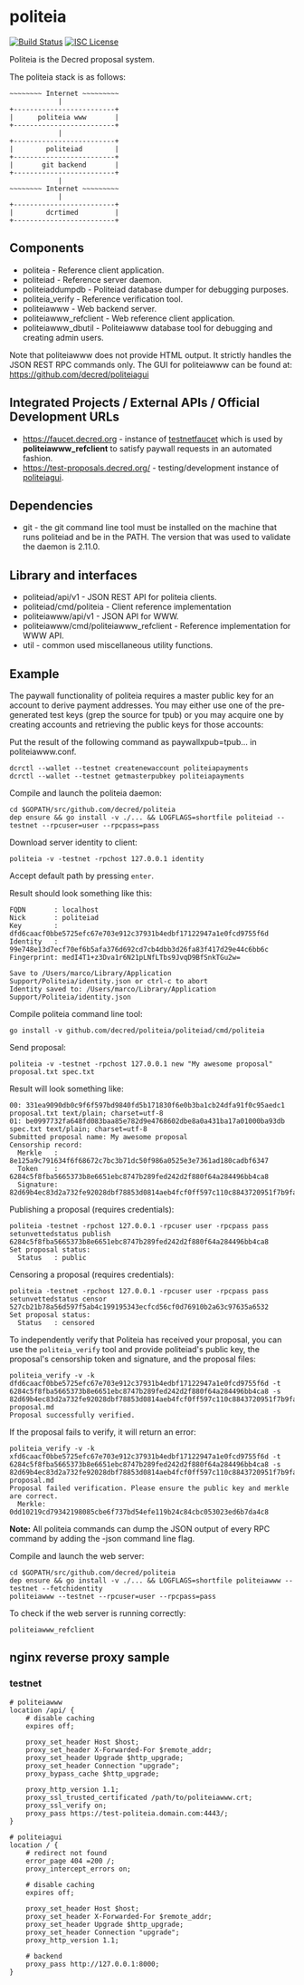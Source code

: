 # politeia
[![Build Status](http://img.shields.io/travis/decred/politeia.svg)](https://travis-ci.org/decred/politeia)
[![ISC License](http://img.shields.io/badge/license-ISC-blue.svg)](http://copyfree.org)

Politeia is the Decred proposal system.

The politeia stack is as follows:

```
~~~~~~~~ Internet ~~~~~~~~~
            |
+-------------------------+
|      politeia www       |
+-------------------------+
            |
+-------------------------+
|        politeiad        |
+-------------------------+
|       git backend       |
+-------------------------+
            |
~~~~~~~~ Internet ~~~~~~~~~
            |
+-------------------------+
|        dcrtimed         |
+-------------------------+
```

## Components
* politeia - Reference client application.
* politeiad - Reference server daemon.
* politeiaddumpdb - Politeiad database dumper for debugging purposes.
* politeia_verify - Reference verification tool.
* politeiawww - Web backend server.
* politeiawww_refclient - Web reference client application.
* politeiawww_dbutil - Politeiawww database tool for debugging and creating admin users.

Note that politeiawww does not provide HTML output.  It strictly handles the
JSON REST RPC commands only.  The GUI for politeiawww can be found at:
https://github.com/decred/politeiagui

## Integrated Projects / External APIs / Official Development URLs
* https://faucet.decred.org - instance of [testnetfaucet](https://github.com/decred/testnetfaucet)
  which is used by **politeiawww_refclient** to satisfy paywall requests in an
  automated fashion.
* https://test-proposals.decred.org/ - testing/development instance of
  [politeiagui](https://github.com/decred/politeiagui).

## Dependencies
* git - the git command line tool must be installed on the machine that runs
  politeiad and be in the PATH.  The version that was used to validate the
  daemon is 2.11.0.

## Library and interfaces
* politeiad/api/v1 - JSON REST API for politeia clients.
* politeiad/cmd/politeia - Client reference implementation
* politeiawww/api/v1 - JSON API for WWW.
* politeiawww/cmd/politeiawww_refclient - Reference implementation for WWW API.
* util - common used miscellaneous utility functions.

## Example

The paywall functionality of politeia requires a master public key for an
account to derive payment addresses.  You may either use one of the
pre-generated test keys (grep the source for tpub) or you may acquire one by
creating accounts and retrieving the public keys for those accounts:

Put the result of the following command as paywallxpub=tpub... in politeiawww.conf.

```
dcrctl --wallet --testnet createnewaccount politeiapayments
dcrctl --wallet --testnet getmasterpubkey politeiapayments
```

Compile and launch the politeia daemon:
```
cd $GOPATH/src/github.com/decred/politeia
dep ensure && go install -v ./... && LOGFLAGS=shortfile politeiad --testnet --rpcuser=user --rpcpass=pass
```

Download server identity to client:
```
politeia -v -testnet -rpchost 127.0.0.1 identity
```
Accept default path by pressing `enter`.

Result should look something like this:
```
FQDN       : localhost
Nick       : politeiad
Key        : dfd6caacf0bbe5725efc67e703e912c37931b4edbf17122947a1e0fcd9755f6d
Identity   : 99e748e13d7ecf70ef6b5afa376d692cd7cb4dbb3d26fa83f417d29e44c6bb6c
Fingerprint: medI4T1+z3Dva1r6N21pLNfLTbs9JvqD9BfSnkTGu2w=

Save to /Users/marco/Library/Application Support/Politeia/identity.json or ctrl-c to abort
Identity saved to: /Users/marco/Library/Application Support/Politeia/identity.json
```

Compile politeia command line tool:
```
go install -v github.com/decred/politeia/politeiad/cmd/politeia
```

Send proposal:
```
politeia -v -testnet -rpchost 127.0.0.1 new "My awesome proposal" proposal.txt spec.txt
```

Result will look something like:
```
00: 331ea9090db0c9f6f597bd9840fd5b171830f6e0b3ba1cb24dfa91f0c95aedc1 proposal.txt text/plain; charset=utf-8
01: be0997732fa648fd083baa85e782d9e4768602dbe8a0a431ba17a01000ba93db spec.txt text/plain; charset=utf-8
Submitted proposal name: My awesome proposal
Censorship record:
  Merkle   : 8e125a9c791634f6f68672c7bc3b71dc50f986a0525e3e7361ad180cadbf6347
  Token    : 6284c5f8fba5665373b8e6651ebc8747b289fed242d2f880f64a284496bb4ca8
  Signature: 82d69b4ec83d2a732fe92028dbf78853d0814aeb4fcf0ff597c110c8843720951f7b9fae4305b0f1d9346c39bc960a364590236f9e0871f6f79860fc57d4c70a
```

Publishing a proposal (requires credentials):
```
politeia -testnet -rpchost 127.0.0.1 -rpcuser user -rpcpass pass setunvettedstatus publish 6284c5f8fba5665373b8e6651ebc8747b289fed242d2f880f64a284496bb4ca8
Set proposal status:
  Status   : public
```

Censoring a proposal (requires credentials):
```
politeia -testnet -rpchost 127.0.0.1 -rpcuser user -rpcpass pass setunvettedstatus censor 527cb21b78a56d597f5ab4c199195343ecfcd56cf0d76910b2a63c97635a6532
Set proposal status:
  Status   : censored
```

To independently verify that Politeia has received your proposal, you can use
the `politeia_verify` tool and provide politeiad's public key, the proposal's
censorship token and signature, and the proposal files:

```
politeia_verify -v -k dfd6caacf0bbe5725efc67e703e912c37931b4edbf17122947a1e0fcd9755f6d -t 6284c5f8fba5665373b8e6651ebc8747b289fed242d2f880f64a284496bb4ca8 -s 82d69b4ec83d2a732fe92028dbf78853d0814aeb4fcf0ff597c110c8843720951f7b9fae4305b0f1d9346c39bc960a364590236f9e0871f6f79860fc57d4c70 proposal.md
Proposal successfully verified.
```

If the proposal fails to verify, it will return an error:

```
politeia_verify -v -k xfd6caacf0bbe5725efc67e703e912c37931b4edbf17122947a1e0fcd9755f6d -t 6284c5f8fba5665373b8e6651ebc8747b289fed242d2f880f64a284496bb4ca8 -s 82d69b4ec83d2a732fe92028dbf78853d0814aeb4fcf0ff597c110c8843720951f7b9fae4305b0f1d9346c39bc960a364590236f9e0871f6f79860fc57d4c70 proposal.md
Proposal failed verification. Please ensure the public key and merkle are correct.
  Merkle: 0dd10219cd79342198085cbe6f737bd54efe119b24c84cbc053023ed6b7da4c8

```

**Note:** All politeia commands can dump the JSON output of every RPC command
by adding the -json command line flag.

Compile and launch the web server:
```
cd $GOPATH/src/github.com/decred/politeia
dep ensure && go install -v ./... && LOGFLAGS=shortfile politeiawww --testnet --fetchidentity
politeiawww --testnet --rpcuser=user --rpcpass=pass
```
To check if the web server is running correctly:
```
politeiawww_refclient
```

## nginx reverse proxy sample

### testnet
```
# politeiawww
location /api/ {
	# disable caching
	expires off;

	proxy_set_header Host $host;
	proxy_set_header X-Forwarded-For $remote_addr;
	proxy_set_header Upgrade $http_upgrade;
	proxy_set_header Connection "upgrade";
	proxy_bypass_cache $http_upgrade;

	proxy_http_version 1.1;
	proxy_ssl_trusted_certificated /path/to/politeiawww.crt;
	proxy_ssl_verify on;
	proxy_pass https://test-politeia.domain.com:4443/;
}

# politeiagui
location / {
	# redirect not found
	error_page 404 =200 /;
	proxy_intercept_errors on;

	# disable caching
	expires off;

	proxy_set_header Host $host;
	proxy_set_header X-Forwarded-For $remote_addr;
	proxy_set_header Upgrade $http_upgrade;
	proxy_set_header Connection "upgrade";
	proxy_http_version 1.1;

	# backend
	proxy_pass http://127.0.0.1:8000;
}
```
